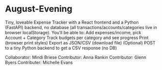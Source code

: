 # August-Evening
Tiny, loveable Expense Tracker with a React frontend and a Python (FastAPI) backend, no database (all transactions/accounts/categories live in browser localStorage). 
You’ll be able to:
Add expenses/income, pick Account + Category
Track budgets per category and see progress
Print (browser print styles)
Export as JSON/CSV (download file)
(Optional) POST to a tiny Python backend to get a CSV response (no DB)

Collaborator: Mindi Briese
Contributor: Anna Rankin
Contributor: Glenn Byers
Contributer: Michelle Evans

